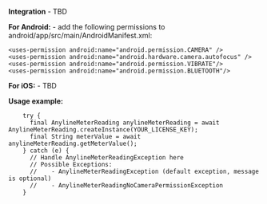 **Integration**
    - TBD

**For Android:**
    - add the following permissions to android/app/src/main/AndroidManifest.xml:
```
<uses-permission android:name="android.permission.CAMERA" />
<uses-permission android:name="android.hardware.camera.autofocus" />
<uses-permission android:name="android.permission.VIBRATE"/>
<uses-permission android:name="android.permission.BLUETOOTH"/>
```
            
**For iOS:**
    - TBD
    
**Usage example:**
```
    try {
      final AnylineMeterReading anylineMeterReading = await AnylineMeterReading.createInstance(YOUR_LICENSE_KEY);
      final String meterValue = await anylineMeterReading.getMeterValue();
    } catch (e) {
      // Handle AnylineMeterReadingException here
      // Possible Exceptions: 
      //    - AnylineMeterReadingException (default exception, message is optional)
      //    - AnylineMeterReadingNoCameraPermissionException
    }
```
